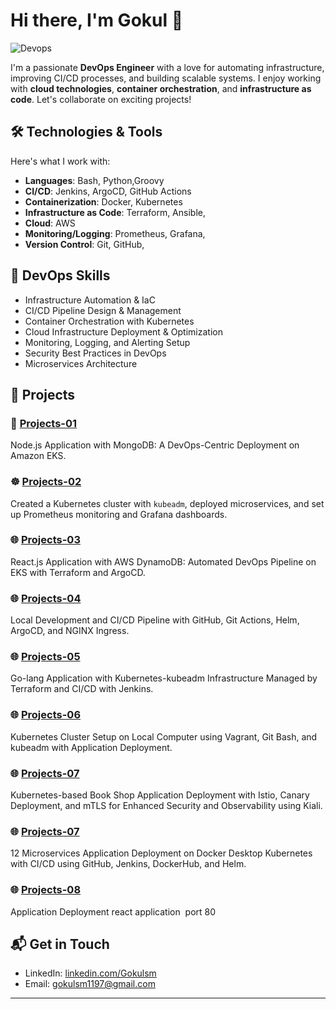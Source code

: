 # Hi there, I'm Gokul 👋




![Devops](https://github.com/user-attachments/assets/0f9cce6e-e264-4107-9522-bc5e95ccdfca)







I'm a passionate **DevOps Engineer** with a love for automating infrastructure, improving CI/CD processes, and building scalable systems. I enjoy working with **cloud technologies**, **container orchestration**, and **infrastructure as code**. Let's collaborate on exciting projects!

## 🛠️ Technologies & Tools
Here's what I work with:
- **Languages**: Bash, Python,Groovy
- **CI/CD**: Jenkins, ArgoCD, GitHub Actions
- **Containerization**: Docker, Kubernetes
- **Infrastructure as Code**: Terraform, Ansible,
- **Cloud**: AWS
- **Monitoring/Logging**: Prometheus, Grafana,
- **Version Control**: Git, GitHub, 

## 🚀 DevOps Skills
- Infrastructure Automation & IaC
- CI/CD Pipeline Design & Management
- Container Orchestration with Kubernetes
- Cloud Infrastructure Deployment & Optimization
- Monitoring, Logging, and Alerting Setup
- Security Best Practices in DevOps
- Microservices Architecture

## 🌟 Projects
### 🐳 [Projects-01](https://github.com/gokulsm1197/Devops-pipeline-Projects-01)
Node.js Application with MongoDB: A DevOps-Centric Deployment on Amazon EKS.

### ☸️ [Projects-02 ](https://github.com/yourusername/k8s-cluster)
Created a Kubernetes cluster with `kubeadm`, deployed microservices, and set up Prometheus monitoring and Grafana dashboards.

### 🌐 [Projects-03](https://github.com/gokulsm1197/Devops-pipeline-Projects-02)
React.js Application with AWS DynamoDB: Automated DevOps Pipeline on EKS with Terraform and ArgoCD.

### 🌐 [Projects-04](https://github.com/gokulsm1197/Devops-pipeline-Projects-03)
Local Development and CI/CD Pipeline with GitHub, Git Actions, Helm, ArgoCD, and NGINX Ingress.

### 🌐 [Projects-05](https://github.com/gokulsm1197/Devops-pipeline-Projects-04)
Go-lang Application with Kubernetes-kubeadm Infrastructure Managed by Terraform and CI/CD with Jenkins.

### 🌐 [Projects-06](https://github.com/gokulsm1197/Devops-vagrant-kubeadm-Projects-05)
Kubernetes Cluster Setup on Local Computer using Vagrant, Git Bash, and kubeadm with Application Deployment.

### 🌐 [Projects-07](https://github.com/gokulsm1197/Devops-Istio-Projects-06)
Kubernetes-based Book Shop Application Deployment with Istio, Canary Deployment, and mTLS for Enhanced Security and Observability using Kiali.

### 🌐 [Projects-07](https://github.com/gokulsm1197/Devops-E-Robo-Projects-07)
12 Microservices Application Deployment on Docker Desktop Kubernetes with CI/CD using GitHub, Jenkins, DockerHub, and Helm.

### 🌐 [Projects-08](https://github.com/gokulsm1197/Devops-react.js-Projects-08)
Application Deployment
react application  port 80



## 📬 Get in Touch
- LinkedIn: [linkedin.com/Gokulsm](https://linkedin.com/in/gokul-sm-291b87318)
- Email: [gokulsm1197@gmail.com](mailto:gokulsm1197@gmail.com)

---
